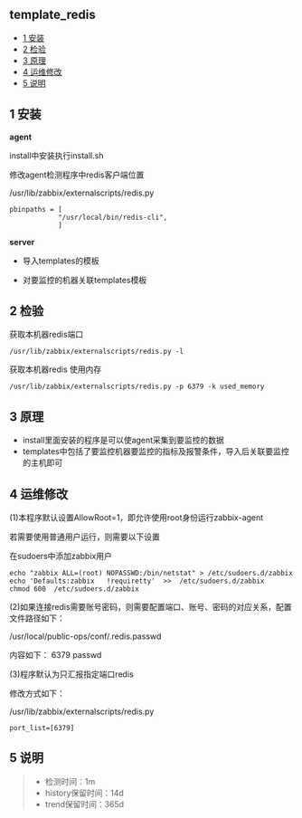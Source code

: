 ##  template_redis
<!-- vim-markdown-toc GFM -->
* [1 安装](#1-安装)
* [2 检验](#2-检验)
* [3 原理](#3-原理)
* [4 运维修改](#4-运维修改)
* [5 说明](#5-说明)

<!-- vim-markdown-toc -->

## 1 安装


**agent**

install中安装执行install.sh

修改agent检测程序中redis客户端位置

/usr/lib/zabbix/externalscripts/redis.py
```
pbinpaths = [
            "/usr/local/bin/redis-cli",
            ]

```

**server**

* 导入templates的模板

* 对要监控的机器关联templates模板

## 2 检验

获取本机器redis端口
```
/usr/lib/zabbix/externalscripts/redis.py -l
```
获取本机器redis 使用内存
```
/usr/lib/zabbix/externalscripts/redis.py -p 6379 -k used_memory
```

## 3 原理

* install里面安装的程序是可以使agent采集到要监控的数据
* templates中包括了要监控机器要监控的指标及报警条件，导入后关联要监控的主机即可

## 4 运维修改

(1)本程序默认设置AllowRoot=1，即允许使用root身份运行zabbix-agent

若需要使用普通用户运行，则需要以下设置

在sudoers中添加zabbix用户
```
echo "zabbix ALL=(root) NOPASSWD:/bin/netstat" > /etc/sudoers.d/zabbix
echo 'Defaults:zabbix   !requiretty'  >>  /etc/sudoers.d/zabbix
chmod 600  /etc/sudoers.d/zabbix
```

(2)如果连接redis需要账号密码，则需要配置端口、账号、密码的对应关系，配置文件路径如下：

/usr/local/public-ops/conf/.redis.passwd

内容如下：
6379 passwd

(3)程序默认为只汇报指定端口redis


修改方式如下：

/usr/lib/zabbix/externalscripts/redis.py

```
port_list=[6379]
```

## 5 说明

> * 检测时间：1m
> * history保留时间：14d
> * trend保留时间：365d
